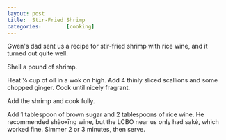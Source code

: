 ```yaml
---
layout: post
title:  Stir-Fried Shrimp
categories:        [cooking]
---
```


Gwen's dad sent us a recipe for stir-fried shrimp with rice wine, and it turned out quite well.

Shell a pound of shrimp.

Heat ¼ cup of oil in a wok on high. Add 4 thinly sliced scallions and some chopped ginger. Cook until nicely fragrant.

Add the shrimp and cook fully.

Add 1 tablespoon of brown sugar and 2 tablespoons of rice wine. He recommended shàoxīng wine, but the LCBO near us only had saké, which worked fine. Simmer 2 or 3 minutes, then serve.